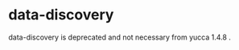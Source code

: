 data-discovery
===================


data-discovery is deprecated and not necessary from yucca 1.4.8 .
